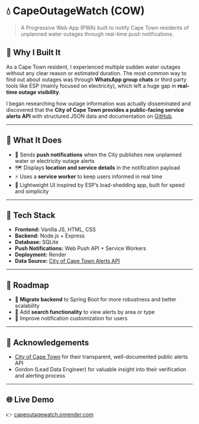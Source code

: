 # 💧 CapeOutageWatch (COW)

> A Progressive Web App (PWA) built to notify Cape Town residents of unplanned water outages through real-time push notifications.

## 📖 Why I Built It

As a Cape Town resident, I experienced multiple sudden water outages without any clear reason or estimated duration. The most common way to find out about outages was through **WhatsApp group chats** or third party tools like ESP (mainly focused on electricity), which left a huge gap in **real-time outage visibility**.

I began researching how outage information was actually disseminated and discovered that the **City of Cape Town provides a public-facing service alerts API** with structured JSON data and documentation on [GitHub](https://github.com/cityofcapetown/service-alerts-connector).


---

## 🧪 What It Does

* 📲 Sends **push notifications** when the City publishes new unplanned water or electricity outage alerts
* 🗺️ Displays **location and service details** in the notification payload
* ⚡ Uses a **service worker** to keep users informed in real time
* 🧭 Lightweight UI inspired by ESP’s load-shedding app, built for speed and simplicity

---

## 🧰 Tech Stack

* **Frontend:** Vanilla JS, HTML, CSS
* **Backend:** Node.js + Express
* **Database:** SQLite
* **Push Notifications:** Web Push API + Service Workers
* **Deployment:** Render
* **Data Source:** [City of Cape Town Alerts API](https://github.com/cityofcapetown/service-alerts-connector)

---

## 🚀 Roadmap

* 🔹 **Migrate backend** to Spring Boot for more robustness and better scalability
* 🔹 Add **search functionality** to view alerts by area or type
* 🔹 Improve notification customization for users

---

## 🤝 Acknowledgements

* [City of Cape Town](https://github.com/cityofcapetown) for their transparent, well-documented public alerts API
* Gordon (Lead Data Engineer) for valuable insight into their verification and alerting process

---

## 🌐 Live Demo

👉 [capeoutagewatch.onrender.com](https://capeoutagewatch.onrender.com/)


